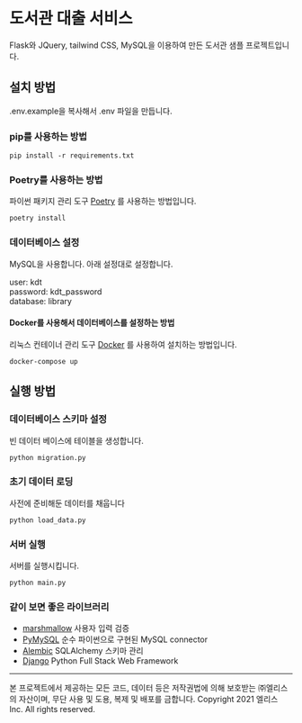 # 도서관 대출 서비스
Flask와 JQuery, tailwind CSS, MySQL을 이용하여 만든 도서관 샘플 프로젝트입니다.  


## 설치 방법

.env.example을 복사해서 .env 파일을 만듭니다.

### pip를 사용하는 방법
```shell
pip install -r requirements.txt
```

### Poetry를 사용하는 방법
파이썬 패키지 관리 도구 [Poetry](https://python-poetry.org/) 를 사용하는 방법입니다.
```shell
poetry install
```

### 데이터베이스 설정

MySQL을 사용합니다. 아래 설정대로 설정합니다.

user: kdt  
password: kdt_password  
database: library  
#### Docker를 사용해서 데이터베이스를 설정하는 방법
리눅스 컨테이너 관리 도구 [Docker](https://www.docker.com/products/docker-desktop) 를 사용하여 설치하는 방법입니다.

```shell
docker-compose up
```

## 실행 방법

### 데이터베이스 스키마 설정
빈 데이터 베이스에 테이블을 생성합니다.
```shell
python migration.py
```

### 초기 데이터 로딩
사전에 준비해둔 데이터를 채웁니다
```shell
python load_data.py
```

### 서버 실행
서버를 실행시킵니다.
```shell
python main.py
```

### 같이 보면 좋은 라이브러리
- [marshmallow](https://marshmallow.readthedocs.io/en/stable/quickstart.html) 사용자 입력 검증
- [PyMySQL](https://pypi.org/project/PyMySQL/) 순수 파이썬으로 구현된 MySQL connector
- [Alembic](https://alembic.sqlalchemy.org/en/latest/) SQLAlchemy 스키마 관리
- [Django](https://docs.djangoproject.com/ko/3.1/intro/) Python Full Stack Web Framework

---
본 프로젝트에서 제공하는 모든 코드, 데이터 등은 저작권법에 의해 보호받는 ㈜엘리스의 자산이며, 무단 사용 및 도용, 복제 및 배포를 금합니다.
Copyright 2021 엘리스 Inc. All rights reserved.

